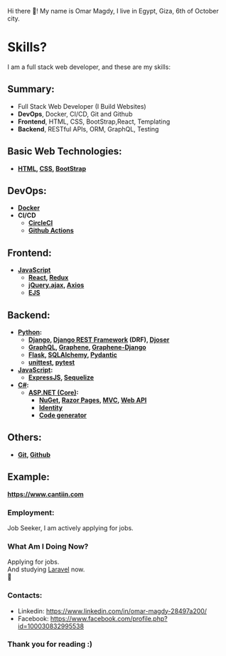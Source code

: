 
Hi there 👋! My name is Omar Magdy, I live in Egypt, 
Giza, 6th of October city. 




# Skills?
I am a full stack web developer, and these are my skills:


## Summary:

- Full Stack Web Developer (I Build Websites)
- **DevOps**, Docker, CI/CD, Git and Github
- **Frontend**, HTML, CSS, BootStrap,React, Templating
- **Backend**, RESTful APIs, ORM, GraphQL, Testing

<b>


## Basic Web Technologies:
- [HTML](https://www.w3schools.com/html/),
	[CSS](https://www.w3schools.com/css/default.asp),
	[BootStrap](https://getbootstrap.com/)


## DevOps:
- [Docker](https://www.docker.com/)
- CI/CD
	- [CircleCI](https://circleci.com/)
	- [Github Actions](https://docs.github.com/en/actions)






## Frontend:
- [JavaScript](https://www.w3schools.com/js/)
	- [React](https://reactjs.org/), [Redux](https://redux.js.org/)
	- [jQuery.ajax](https://api.jquery.com/jquery.ajax/), 
		[Axios](https://axios-http.com/)
	- [EJS](https://ejs.co/)





## Backend:
- [Python](https://www.w3schools.com/python/):
	- [Django](https://docs.djangoproject.com), 
		[Django REST Framework](https://www.django-rest-framework.org/) (DRF), 
		[Djoser](https://djoser.readthedocs.io)
	- [GraphQL](https://graphql.org/), 
		[Graphene](https://graphene-python.org/), 
		[Graphene-Django](https://docs.graphene-python.org/projects/django)
	- [Flask](https://flask.palletsprojects.com), 
		[SQLAlchemy](https://www.sqlalchemy.org/), 
		[Pydantic](https://pydantic-docs.helpmanual.io/)
	- [unittest](https://docs.python.org/3/library/unittest.html), 
		[pytest](https://pypi.org/project/pytest/)
- [JavaScript](https://www.w3schools.com/js/):
	- [ExpressJS](https://expressjs.com/), 
		[Sequelize](https://sequelize.org/)
- [C#](https://www.w3schools.com/cs/):
	- [ASP.NET (Core)](https://docs.microsoft.com/en-us/aspnet/core/introduction-to-aspnet-core):
		- [NuGet](https://www.nuget.org/), 
			[Razor Pages](https://docs.microsoft.com/en-us/aspnet/core/tutorials/razor-pages), 
			[MVC](https://docs.microsoft.com/en-us/aspnet/core/tutorials/first-mvc-app/start-mvc), 
			[Web API](https://docs.microsoft.com/en-us/aspnet/core/tutorials/first-web-api)
		- [Identity](https://docs.microsoft.com/en-us/aspnet/core/security/authentication/identity)
		- [Code generator](https://docs.microsoft.com/en-us/aspnet/core/fundamentals/tools/dotnet-aspnet-codegenerator)






## Others:
- [Git](https://git-scm.com/), [Github](https://github.com/)

















</b>



## Example:
**https://www.cantiin.com**


### Employment:
Job Seeker, I am actively applying for jobs.






### What Am I Doing Now?
Applying for jobs.  
And studying <a href="https://laravel.com/docs">
Laravel</a> now.  
🌱



### Contacts:
- Linkedin: https://www.linkedin.com/in/omar-magdy-28497a200/
- Facebook: https://www.facebook.com/profile.php?id=100030832995538


### Thank you for reading :)

<!--
**OmarThinks/OmarThinks** is a ✨ _special_ ✨ repository because its `README.md` (this file) appears on your GitHub profile.

Here are some ideas to get you started:

- 🔭 I’m currently working on ...
- 🌱 I’m currently learning ...
- 👯 I’m looking to collaborate on ...
- 🤔 I’m looking for help with ...
- 💬 Ask me about ...
- 📫 How to reach me: ...
- ⚡ Fun fact: ...
-->
